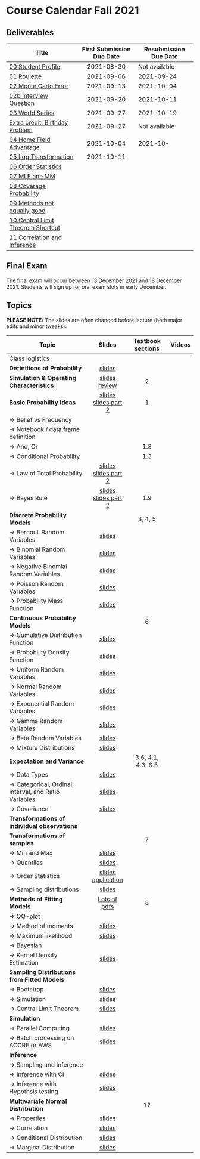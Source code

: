# Course Calendar Fall 2021

## Deliverables

| Title | First Submission Due Date | Resubmission Due Date |
|---|:---:|---|
| <a class = "callink" href = "https://github.com/thomasgstewart/data-science-5620-fall-2021/blob/master/deliverables/00-getting-started.md">00 Student Profile</a> | 2021-08-30 | Not available |
| <a class = 'callink' href ='https://github.com/thomasgstewart/data-science-5620-Fall-2021/blob/master/deliverables/01-roulette.md'>01 Roulette</a> | 2021-09-06  | 2021-09-24 |
| <a class = 'callink' href ='https://github.com/thomasgstewart/data-science-5620-Fall-2021/blob/master/deliverables/02-monte-carlo-error.md'>02 Monte Carlo Error</a> | 2021-09-13 | 2021-10-04 |
| <a class = 'callink' href ='https://github.com/thomasgstewart/data-science-5620-Fall-2021/blob/master/deliverables/02b-interview-question.md'>02b Interview Question</a> | 2021-09-20| 2021-10-11 |
| <a class = 'callink' href ='https://github.com/thomasgstewart/data-science-5620-Fall-2021/blob/master/deliverables/03-probability-calcs.md'>03 World Series</a> | 2021-09-27 | 2021-10-19 |
| <a class = 'callink' href ='https://github.com/thomasgstewart/data-science-5620-Fall-2021/blob/master/deliverables/EC1-birthday-problem.md'>Extra credit: Birthday Problem</a> | 2021-09-27  | Not available |
| <a class = 'callink' href ='https://github.com/thomasgstewart/data-science-5620-Fall-2021/blob/master/deliverables/04-world-series-home-field.md'>04 Home Field Advantage</a> | 2021-10-04 | 2021-10- |
| <a class = 'callink' href ='https://github.com/thomasgstewart/data-science-5620-fall-2021/blob/master/deliverables/05-log-transformation.md'>05 Log Transformation</a> | 2021-10-11 |  |
| <a class = 'callink' href ='https://github.com/thomasgstewart/data-science-5620-fall-2021/blob/master/deliverables/06-order-statistics.md'>06 Order Statistics</a> |  |  |
| <a class = 'callink' href ='https://github.com/thomasgstewart/data-science-5620-fall-2021/blob/master/deliverables/07-mle-mm.md'>07 MLE ane MM</a> |  |  |
| <a class = 'callink' href ='https://github.com/thomasgstewart/data-science-5620-fall-2021/blob/master/deliverables/08-coverage-probability.md'>08 Coverage Probability</a> |  |  |
| <a class = 'callink' href ='https://github.com/thomasgstewart/data-science-5620-fall-2021/blob/master/deliverables/09-method-comparison.md'>09 Methods not equally good</a> |  |  |
|<a class = 'callink' href ='https://github.com/thomasgstewart/data-science-5620-fall-2021/blob/master/deliverables/10-clt.md'>10 Central Limit Theorem Shortcut</a>|  |  |
|<a class = 'callink' href ='https://github.com/thomasgstewart/data-science-5620-fall-2021/blob/master/deliverables/11-mvn.md'>11 Correlation and Inference</a> |  |  |

## Final Exam

The final exam will occur between 13 December 2021 and 18 December 2021.  Students will sign up for oral exam slots in early December.

## Topics

**PLEASE NOTE:** The slides are often changed before lecture (both major edits and minor tweaks).  

| Topic | Slides | Textbook sections | Videos |
|---|:---:|:---:|---|
| Class logistics | | | |
| **Definitions of Probability** | [slides](https://biostatdata.app.vumc.org/tgs/01-probability-definition-slides.html)  | | |
| **Simulation & Operating Characteristics** | <a class = 'callink' href ='https://biostatdata.app.vumc.org/tgs/01-simulation-slides.html'>slides</a><br>[review](https://biostatdata.app.vumc.org/tgs/02-simulation-review-slides.html) | 2 |  |
| **Basic Probability Ideas** | [slides](https://biostatdata.app.vumc.org/tgs/03-probability-basics-slides.html) <br> [slides part 2](https://biostatdata.app.vumc.org/tgs/04-probability-basics-part2-slides.html) | 1 |  |
|  → Belief vs Frequency  | | | |
|  → Notebook / data.frame definition  | | | |
|  → And, Or  | | 1.3 | |
|  → Conditional Probability | | 1.3 | |
|  → Law of Total Probability | [slides](./lectures/04-probability-bayes-rule.pdf) <br> [slides part 2](./lectures/04-more-bayes.pdf)|
|  → Bayes Rule | [slides](./lectures/04-probability-bayes-rule.pdf) <br> [slides part 2](./lectures/04-more-bayes.pdf) | 1.9 |  |
| **Discrete Probability Models** | | 3, 4, 5 | |
| → Bernouli Random Variables | [slides](https://biostatdata.app.vumc.org/tgs/05-binomial-prob.html) | |  |
| → Binomial Random Variables | [slides](https://biostatdata.app.vumc.org/tgs/05-binomial-prob.html)| |  |
| → Negative Binomial Random Variables | [slides](https://biostatdata.app.vumc.org/tgs/05-binomial-prob.html) | | |
| → Poisson Random Variables | [slides](https://biostatdata.app.vumc.org/tgs/06-poisson.html) | | |
| → Probability Mass Function | [slides](https://biostatdata.app.vumc.org/tgs/07-pmf-cdf.html)| | |
| **Continuous Probability Models** | | 6 | |
| → Cumulative Distribution Function | [slides](https://biostatdata.app.vumc.org/tgs/08-continuous-probability-models.html) | | |
| → Probability Density Function | [slides](https://biostatdata.app.vumc.org/tgs/08-continuous-probability-models.html) | | |
| → Uniform Random Variables  | [slides](https://biostatdata.app.vumc.org/tgs/09-continuous-probability-models-part2.html)| |  |
| → Normal Random Variables  | [slides](https://biostatdata.app.vumc.org/tgs/09-continuous-probability-models-part2.html) | | |
| → Exponential Random Variables  | [slides](https://biostatdata.app.vumc.org/tgs/09-continuous-probability-models-part2.html) | | |
| → Gamma Random Variables  | [slides](https://biostatdata.app.vumc.org/tgs/09-continuous-probability-models-part2.html) | | |
| → Beta Random Variables  | [slides](https://biostatdata.app.vumc.org/tgs/09-continuous-probability-models-part2.html) | | |
| → Mixture Distributions  | [slides](https://biostatdata.app.vumc.org/tgs/09-continuous-probability-models-part2.html) | | |
| **Expectation and Variance** | | 3.6, 4.1, 4.3, 6.5  | |
| → Data Types | [slides](https://biostatdata.app.vumc.org/tgs/10-expectation-variance.html) | | |
| → Categorical, Ordinal, Interval, and Ratio Variables | [slides](https://biostatdata.app.vumc.org/tgs/10-expectation-variance.html) | | |
| → Covariance | [slides](https://biostatdata.app.vumc.org/tgs/10-expectation-variance.html) | | |
| **Transformations of individual observations** | | |  |
| **Transformations of samples** | | 7 | |
| → Min and Max | [slides](https://biostatdata.app.vumc.org/tgs/11-transformations-order-statistics.html) | | |
| → Quantiles | [slides](https://biostatdata.app.vumc.org/tgs/11-transformations-order-statistics.html) | | |
| → Order Statistics | [slides](https://biostatdata.app.vumc.org/tgs/11-transformations-order-statistics.html) <br> [application](https://biostatdata.app.vumc.org/tgs/12-applications-order-statistics.html) | | | |
| → Sampling distributions | [slides](https://biostatdata.app.vumc.org/tgs/11-transformations-order-statistics.html) | | |
| **Methods of Fitting Models** | [Lots of pdfs](https://www.desmos.com/calculator/qgpfi00qnb) | 8 | |
| → QQ-plot | | |  |
| → Method of moments | [slides](https://biostatdata.app.vumc.org/tgs/15-fitting-continuous-models-mle.html) | | |
| → Maximum likelihood | [slides](https://biostatdata.app.vumc.org/tgs/15-fitting-continuous-models-mle.html)  | | |
| → Bayesian | | | |
| → Kernel Density Estimation | [slides](https://biostatdata.app.vumc.org/tgs/14-fitting-continuous-models.html) | | |
| **Sampling Distributions from Fitted Models**| | | |
| → Bootstrap | [slides](https://biostatdata.app.vumc.org/tgs/13-bootstrap.html) | | |
| → Simulation | [slides](https://biostatdata.app.vumc.org/tgs/16-sampling-distributions-from-Fhat.html) | | |
| → Central Limit Theorem | [slides](https://biostatdata.app.vumc.org/tgs/19-normal-distribution-clt.html) | | |
| **Simulation** | | | |
| → Parallel Computing | [slides](https://biostatdata.app.vumc.org/tgs/18-parallel-processing.html) | | |
| → Batch processing on ACCRE or AWS | [slides](https://biostatdata.app.vumc.org/tgs/20-batch-processing-accre.html) | | |
| **Inference**| | | |
| → Sampling and Inference | | | |
| → Inference with CI | [slides](https://biostatdata.app.vumc.org/tgs/inference2.pdf) | | |
| → Inference with Hypothsis testing | [slides](https://biostatdata.app.vumc.org/tgs/inference2.pdf) | |  |
| **Multivariate Normal Distribution** | | 12 | |
| → Properties | [slides](https://biostatdata.app.vumc.org/tgs/21-multivariate-normal-distributions.html) | | |
| → Correlation | [slides](https://biostatdata.app.vumc.org/tgs/21-multivariate-normal-distributions.html) | | |
| → Conditional Distribution | [slides](https://biostatdata.app.vumc.org/tgs/22-multivariate-conditional-distribution.html) | | |
| → Marginal Distribution | [slides](https://biostatdata.app.vumc.org/tgs/22-multivariate-conditional-distribution.html) | | |

<!-- 
## Lecture and Office Hours Videos

| Date | Description |
|---|---|
| 2020-08-24 | [Lecture - Simulation](https://vbiostat2.app.vumc.org/index.php/s/mTEyw4YZcLp9BCq) |
| 2020-08-26 | [Lecture - Course Policies](https://vbiostat2.app.vumc.org/index.php/s/BNNBgE4frZEaQC2) |
| 2020-08-31 | [Lecture - Roulette Deliverable Review](https://vbiostat2.app.vumc.org/index.php/s/wyzQBBJooN2EZGT) |
| 2020-08-31 | [Offic Hours - Plotting budget profile over time (roulette deliverable](https://vbiostat2.app.vumc.org/index.php/s/EBRyoKNSeziZk2d) |
| 2020-09-02 | [Lecture - Probability](https://vbiostat2.app.vumc.org/index.php/s/ZTp9GkFBqHzo5oG) |
| 2020-09-04 | [Lecture - Probability part 2](https://vbiostat2.app.vumc.org/index.php/s/HPgzdztncLnHqob) |
| 2020-09-05 | [Deliverable - Absolute and relative error](https://vbiostat2.app.vumc.org/index.php/s/29CpdaTTRicBp2p) |
| 2020-09-07 | [Lecture - Probability review](https://vbiostat2.app.vumc.org/index.php/s/pypYELcirmqzZFe) |
| 2020-09-09 | [Lecture - Bayes Rule](https://vbiostat2.app.vumc.org/index.php/s/QiGcZmD7Rk8C7k9) |
| 2020-09-11 | [Lecture - Probability practice questions](https://vbiostat2.app.vumc.org/index.php/s/W6dXZFjsop3HW8K)|
| 2020-09-11 | [Probability practice question - coin toss](https://vbiostat2.app.vumc.org/index.php/s/xRB9aMDC4AEn5di)|
| 2020-09-14 | [Lecture - Binomial, Negative binomial](https://vbiostat2.app.vumc.org/index.php/s/tfH5MayYYnaotk8) |
| 2020-09-16 | [Lecture - Binomial, Negative binomial (cont)](https://vbiostat2.app.vumc.org/index.php/s/H3wYDm89L5sp6qW) |
| 2020-09-16 | [Practice Problems - Binomial, Negative binomial](https://vbiostat2.app.vumc.org/index.php/s/ETed5MT7ycA6NQz) | 
| 2020-09-18 | [Lecture - Poisson distribution](https://vbiostat2.app.vumc.org/index.php/s/77iw36kT3YB5TfR) |
| 2020-09-21 | [Lecture - Deliverable 3 question 5](https://vbiostat2.app.vumc.org/index.php/s/HWEKG67wCAbrz9J) |
| 2020-09-23 | [Lecture - World Series distribution](https://vbiostat2.app.vumc.org/index.php/s/EmS88pZXriYTZPt) |
| 2020-09-25 | [Lecture - Continuous probability models](https://vbiostat2.app.vumc.org/index.php/s/93FxTFYLEc8LTdo) |
| 2020-09-28 | [Lecture - Uniform, Normal, Gamma, Beta, Finite Mixture](https://vbiostat2.app.vumc.org/index.php/s/MxBX2zMrHsz2RHL) |
| 2020-09-30 | [Lecture - Practice problems](https://vbiostat2.app.vumc.org/index.php/s/9GR9DyFAybmTxfZ) |
| 2020-09-30 | [Practice Problems - Uniform, Normal, Gamma, Mixture distribution](https://vbiostat2.app.vumc.org/index.php/s/qMqomiK8F7Cs55a) |
| 2020-10-02 | [Lecture - Data Types](https://vbiostat2.app.vumc.org/index.php/s/GsJdXHk5Lgo8NJH) |  
| 2020-10-05 | [Lecture - Expectation and Variance](https://vbiostat2.app.vumc.org/index.php/s/8KLXGFK9k38zyKB) |  
| 2020-10-07 | [Lecture - Covariance](https://vbiostat2.app.vumc.org/index.php/s/2kQNKji2i8FzfDC) |
| 2020-10-05 | [Lecture - Expectation and Variance](https://vbiostat2.app.vumc.org/index.php/s/8KLXGFK9k38zyKB) |  
| 2020-10-09 | [Lecture - Middle and Spread](https://vbiostat2.app.vumc.org/index.php/s/wp7ckAY7r4a688A) |
| 2020-10-10 | [Deliverable - Geometric Mean and Arithmetic Mean](https://vbiostat2.app.vumc.org/index.php/s/Na4BR9jZPCgNq2s) |
| 2020-10-12 | [Lecture - Samples](https://vbiostat2.app.vumc.org/index.php/s/SP37t3kDEmCQ3sw) |
| 2020-10-14 | [Lecture - QQ plot, application of ordinal statistics](https://vbiostat2.app.vumc.org/index.php/s/XKTL5mrqipYGMLt) |
| 2020-10-16 | [Lecture - Method of Moments](https://vbiostat2.app.vumc.org/index.php/s/wNJQqmcsrrDpqmf) |
| 2020-10-19 | [Lecture - MLE](https://vbiostat2.app.vumc.org/index.php/s/MAwTAxKLc4SSQ8F) |
| 2020-10-21 | [Lecture - MLE and MM Deliverable](https://vbiostat2.app.vumc.org/index.php/s/XW6ZcQjAMDZwaJq) |
| 2020-10-24 | [Lecture - Bootstrap](https://vbiostat2.app.vumc.org/index.php/s/k5K2qmpPxbDL2bL) |
| 2020-10-26 | [Lecture - Kernel Density Estimation](https://vbiostat2.app.vumc.org/index.php/s/3BBkLAFxESqLCXs) |
| 2020-10-28 | [Lecture - Sampling from Fitted Distributions](https://vbiostat2.app.vumc.org/index.php/s/Zbmi6Y7dFgYCGbb) |
| 2020-10-30 | [Lecture - Uniform + quantile](https://vbiostat2.app.vumc.org/index.php/s/gRbtbZPisscWWpa) |
| 2020-10-31 | [Practice Question - Quantile function for mixture distribution](https://vbiostat2.app.vumc.org/index.php/s/ycgcoPbMSicNgoQ) |
| 2020-11-02 | [Lecture - U + Q vs B + Q](https://vbiostat2.app.vumc.org/index.php/s/wcg22Y39ni48mdN) |
| 2020-11-04 | [Lecture - Breakout rooms (practice problems) ](https://vbiostat2.app.vumc.org/index.php/s/yFmWBfqkXiXWsQs) |
| 2020-11-06 | [Lecture - Parallel Computing](https://vbiostat2.app.vumc.org/index.php/s/bKoLZ66NnfiFAxG) |
| 2020-11-09 | [Lecture - CLT Shortcut](https://vbiostat2.app.vumc.org/index.php/s/5t5RperMFNKo4DA) |
| 2020-11-11 | [Lecture - CLT Shortcut continued](https://vbiostat2.app.vumc.org/index.php/s/fiPLN3pTdXRp27B) |
| 2020-11-13 | [Lecture - Sampling and Inference](https://vbiostat2.app.vumc.org/index.php/s/6Pbt7QijSmRowra) |
| 2020-11-14 | [Practice - Parallel Computing and ACCRE](https://vbiostat2.app.vumc.org/index.php/s/HGpKpjnX3NBtNi6) |
| 2020-11-16 | [Lecture - Inference with CI](https://vbiostat2.app.vumc.org/index.php/s/qa6o929zCR9agQP) |
| 2020-11-18 | [Lecture - Inference with Hypothesis Testing](https://vbiostat2.app.vumc.org/index.php/s/HnEHbeY8f9C7LKS) |
| 2020-11-20 | [Lecture - Inference with p-values](https://vbiostat2.app.vumc.org/index.php/s/tEeHi6obGmY5ePg) |
| 2020-11-30 | [Lecture - Multivariate](https://vbiostat2.app.vumc.org/index.php/s/bPzT6MorfwXknRX) |
| 2020-12-02 | [Lecture - Conditional Multivariate](https://vbiostat2.app.vumc.org/index.php/s/2wSkbWcfjDFQD39) |
| 2020-12-03 | [Office Hour - Final Exam](https://vbiostat2.app.vumc.org/index.php/s/LjdmXzFNYy3tzdN) |
| 2020-12-04 | [Office Hour - 7am](https://vbiostat2.app.vumc.org/index.php/s/M9ysHH4zoJbNFwE) |
| 2020-12-05 | [Office Hour - 10am](https://vbiostat2.app.vumc.org/index.php/s/GNLC3KzAXS5qNsz) |
| 2020-12-05 | [Office Hour - 11:30am](https://vbiostat2.app.vumc.org/index.php/s/HfNzmYGCKCFkon9) |
| 2020-12-06 | [Final Exam Hint](https://vbiostat2.app.vumc.org/index.php/s/o3BG6LCamr5cRH3) |
-->
